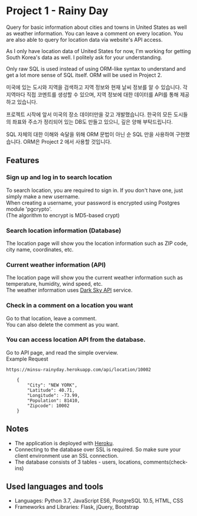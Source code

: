 # Project 1 - Rainy Day


Query for basic information about cities and towns in United States as well as weather information. You can leave a comment on every location. You are also able to query for location data via website's API access.

As I only have location data of United States for now, I'm working for getting South Korea's data as well. I politely ask for your understanding.

Only raw SQL is used instead of using ORM-like syntax to understand and get a lot more sense of SQL itself. ORM will be used in Project 2.

미국에 있는 도시와 지역을 검색하고 지역 정보와 현재 날씨 정보를 알 수 있습니다. 각 지역마다 직접 코멘트를 생성할 수 있으며, 지역 정보에 대한 데이터를 API를 통해 제공하고 있습니다.

프로젝트 시작에 앞서 미국의 장소 데이터만을 갖고 개발했습니다. 한국의 모든 도시들의 좌표와 주소가 정리되어 있는 DB도 만들고 있으니, 깊은 양해 부탁드립니다.

SQL 자체의 대한 이해와 숙달을 위해 ORM 문법이 아닌 순 SQL 만을 사용하여 구현했습니다. ORM은 Project 2 에서 사용할 것입니다.


## Features

### Sign up and log in to search location
To search location, you are required to sign in. If you don't have one, just simply make a new username.\
When creating a username, your password is encrypted using Postgres module 'pgcrypto'.\
(The algorithm to encrypt is MD5-based crypt)

### Search location information (Database)
The location page will show you the location information such as ZIP code, city name, coordinates, etc.

### Current weather information (API)
The location page will show you the current weather information such as temperature, humidity, wind speed, etc.\
The weather information uses [Dark Sky API](https://darksky.net/dev) service.

### Check in a comment on a location you want
Go to that location, leave a comment.\
You can also delete the comment as you want.

### You can access location API from the database.
Go to API page, and read the simple overview.\
Example Request
```
https://minsu-rainyday.herokuapp.com/api/location/10002

    {
        "City": "NEW YORK", 
        "Latitude": 40.71, 
        "Longitude": -73.99, 
        "Population": 81410, 
        "Zipcode": 10002
    }

```
## Notes
* The application is deployed with [Heroku](https://www.heroku.com).
* Connecting to the database over SSL is required. So make sure your client environment use an SSL connection.
* The database consists of 3 tables - users, locations, comments(check-ins)

## Used languages and tools
* Languages: Python 3.7, JavaScript ES6, PostgreSQL 10.5, HTML, CSS
* Frameworks and Libraries: Flask, jQuery, Bootstrap
